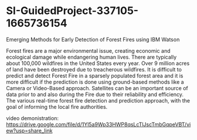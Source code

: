 # SI-GuidedProject-337105-1665736154
Emerging Methods for Early Detection of Forest Fires  using IBM Watson

Forest fires are a major environmental issue, creating economic and ecological damage while endangering human lives. There are typically about 100,000 wildfires in the United States every year. Over 9 million acres of land have been destroyed due to treacherous wildfires. It is difficult to predict and detect Forest Fire in a sparsely populated forest area and it is more difficult if the prediction is done using ground-based methods like a Camera or Video-Based approach. Satellites can be an important source of data prior to and also during the Fire due to their reliability and efficiency. The various real-time forest fire detection and prediction approach, with the goal of informing the local fire authorities.

video demonistration:
https://drive.google.com/file/d/1Yl5a9Wp33HWP8qsLcTlJscTmbGqpeVBT/view?usp=share_link
